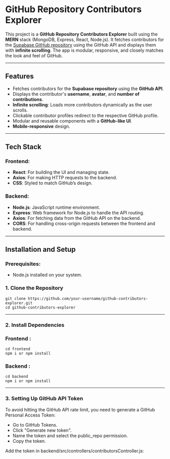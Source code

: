 # GitHub Repository Contributors Explorer

This project is a **GitHub Repository Contributors Explorer** built using the **MERN** stack (MongoDB, Express, React, Node.js). It fetches contributors for the [Supabase GitHub repository](https://github.com/supabase/supabase) using the GitHub API and displays them with **infinite scrolling**. The app is modular, responsive, and closely matches the look and feel of GitHub.

---

## Features

- Fetches contributors for the **Supabase repository** using the **GitHub API**.
- Displays the contributor's **username**, **avatar**, and **number of contributions**.
- **Infinite scrolling**: Loads more contributors dynamically as the user scrolls.
- Clickable contributor profiles redirect to the respective GitHub profile.
- Modular and reusable components with a **GitHub-like UI**.
- **Mobile-responsive** design.

---

## Tech Stack

### Frontend:
- **React**: For building the UI and managing state.
- **Axios**: For making HTTP requests to the backend.
- **CSS**: Styled to match GitHub’s design.

### Backend:
- **Node.js**: JavaScript runtime environment.
- **Express**: Web framework for Node.js to handle the API routing.
- **Axios**: For fetching data from the GitHub API on the backend.
- **CORS**: For handling cross-origin requests between the frontend and backend.

---

## Installation and Setup

### Prerequisites:
- Node.js installed on your system.

### 1. Clone the Repository
```
git clone https://github.com/your-username/github-contributors-explorer.git
cd github-contributors-explorer
```
---


### 2. Install Dependencies
### Frontend :
```
cd frontend
npm i or npm install
```
### Backend :
```
cd backend
npm i or npm install
```
---

### 3. Setting Up GitHub API Token
To avoid hitting the GitHub API rate limit, you need to generate a GitHub Personal Access Token:
- Go to GitHub Tokens.
- Click "Generate new token".
- Name the token and select the public_repo permission.
- Copy the token.
  
Add the token in backend/src/controllers/contributorsController.js:
